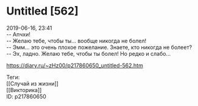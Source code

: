 Untitled [562]
===============

   
 2019-06-16, 23:41   
  -- Апчхи!   
 -- Желаю тебе, чтобы ты... вообще никогда не болел!   
 -- Эмм... это очень плохое пожелание. Знаете, кто никогда не болеет?   
 -- Эх, ладно. Желаю тебе, чтобы ты болел! Но редко и слабо...   
    
 <https://diary.ru/~zHz00/p217860650_untitled-562.htm>   
   
 Теги:   
 [[Случай из жизни]]   
 [[Викторика]]   
 ID: p217860650
